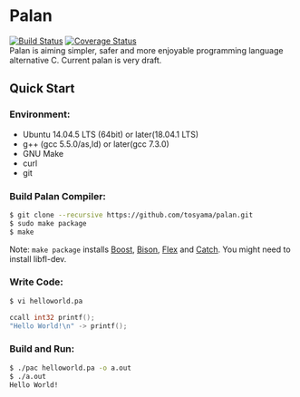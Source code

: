 # Palan
[![Build Status](https://travis-ci.org/tosyama/palan.svg?branch=master)](https://travis-ci.org/tosyama/palan)
[![Coverage Status](https://img.shields.io/coveralls/github/tosyama/palan/master.svg)](https://coveralls.io/github/tosyama/palan?branch=master)  
Palan is aiming simpler, safer and more enjoyable programming language alternative C.
Current palan is very draft.

## Quick Start
### Environment:
* Ubuntu 14.04.5 LTS (64bit) or later(18.04.1 LTS)
* g++ (gcc 5.5.0/as,ld) or later(gcc 7.3.0)
* GNU Make
* curl
* git

### Build Palan Compiler:
```sh
$ git clone --recursive https://github.com/tosyama/palan.git
$ sudo make package
$ make
```
Note: `make package` installs [Boost], [Bison], [Flex] and [Catch]. You might need to install libfl-dev.

[Boost]: http://boost.org
[Bison]: https://www.gnu.org/software/bison/
[Flex]: https://github.com/westes/flex
[Catch]: https://github.com/philsquared/Catch 

### Write Code:
```sh
$ vi helloworld.pa
```
```go
ccall int32 printf();
"Hello World!\n" -> printf();
```

### Build and Run:
```sh
$ ./pac helloworld.pa -o a.out
$ ./a.out
Hello World!
```
